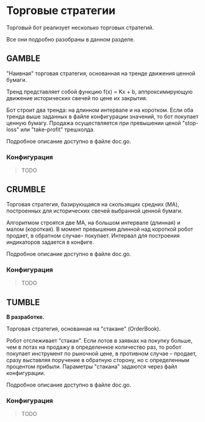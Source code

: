 # Торговые стратегии

Торговый бот реализует несколько торговых стратегий.

Все они подробно разобраны в данном разделе.

## GAMBLE

"Наивная" торговая стратегия, основанная на тренде движения ценной бумаги.

Тренд представляет собой функцию f(x) = Kx + b, аппроксимирующую движение
исторических свечей по цене их закрытия.

Бот строит два тренда: на длинном интервале и на коротком. Если оба тренда выше
заданных в файле конфигурации значений, то бот покупает ценную бумагу. Продажа
осуществляется при превышении ценой "stop-loss" или "take-profit" трешхолда. 

Подробное описание доступно в файле doc.go.

### Конфигурация

> TODO

## CRUMBLE

Торговая стратегия, базирующаяся на скользящих средних (MA), построенных 
для исторических свечей выбранной ценной бумаги.

Алгоритмом строятся две MA, на большом интервале (длинная) и малом (короткая). 
В момент превышения длинной над короткой робот продает, в обратном случае– покупает.
Интервал для построения индикаторов задается в конфиге.

Подробное описание доступно в файле doc.go.

### Конфигурация

> TODO

## TUMBLE

**В разработке.**

Торговая стратегия, основанная на "стакане" (OrderBook).

Робот отслеживает "стакан". Если лотов в заявках на покупку больше, 
чем в лотах на продажу в определенное количество раз, то робот покупает 
инструмент по рыночной цене, в противном случае – продает, 
сразу выставляя поручение в обратную сторону, но с определенным процентом 
прибыли. Параметры "стакана" задаются через файл конфигурации.

Подробное описание доступно в файле doc.go.

### Конфигурация

> TODO
